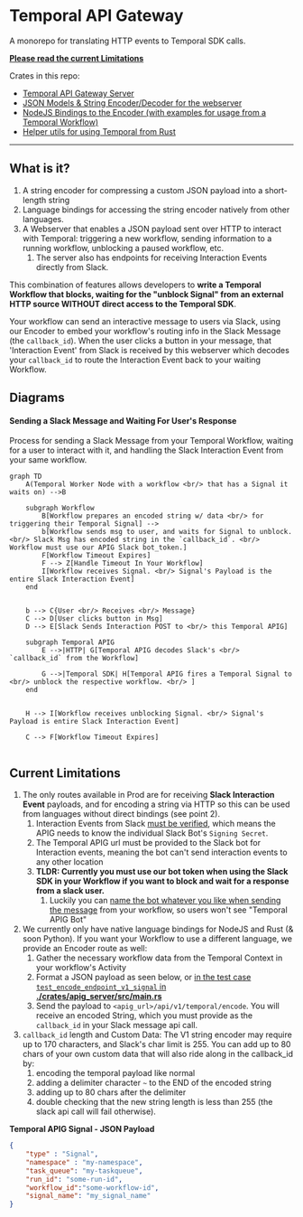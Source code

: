 # Temporal API Gateway
A monorepo for translating HTTP events to Temporal SDK calls. 

**[Please read the current Limitations](#current-limitations)**

Crates in this repo:
- [Temporal API Gateway Server](./crates/apig_server/README.md)
- [JSON Models & String Encoder/Decoder for the webserver](./crates/temporal-json/README.md)
- [NodeJS Bindings to the Encoder (with examples for usage from a Temporal Workflow)](./crates/temporal-json-node/README.md)
- [Helper utils for using Temporal from Rust](./crates/temporal-sdk-helpers/README.md)

___

## What is it?

1. A string encoder for compressing a custom JSON payload into a short-length string
2. Language bindings for accessing the string encoder natively from other languages.
3. A Webserver that enables a JSON payload sent over HTTP to interact with Temporal: triggering a new workflow, sending information to a running workflow, unblocking a paused workflow, etc.
    1. The server also has endpoints for receiving Interaction Events directly from Slack.
    
This combination of features allows developers to **write a Temporal Workflow that blocks, waiting for the "unblock Signal" from an external HTTP source WITHOUT direct access to the Temporal SDK**.

Your workflow can send an interactive message to users via Slack, using our Encoder to embed your workflow's routing info in the Slack Message (the `callback_id`). When the user clicks a button in your message, that 'Interaction Event' from Slack is received by this webserver which decodes your `callback_id` to route the Interaction Event back to your waiting Workflow.

## Diagrams

#### Sending a Slack Message and Waiting For User's Response
Process for sending a Slack Message from your Temporal Workflow, waiting for a user to interact with it, and handling the Slack Interaction Event from your same workflow.

```mermaid
graph TD
    A(Temporal Worker Node with a workflow <br/> that has a Signal it waits on) -->B

    subgraph Workflow
        B[Workflow prepares an encoded string w/ data <br/> for triggering their Temporal Signal] -->
        b[Workflow sends msg to user, and waits for Signal to unblock. <br/> Slack Msg has encoded string in the `callback_id`. <br/> Workflow must use our APIG Slack bot_token.]
        F[Workflow Timeout Expires]
        F --> Z[Handle Timeout In Your Workflow]
        I[Workflow receives Signal. <br/> Signal's Payload is the entire Slack Interaction Event]
    end

    
    b --> C{User <br/> Receives <br/> Message}
    C --> D[User clicks button in Msg]
    D --> E[Slack Sends Interaction POST to <br/> this Temporal APIG]

    subgraph Temporal APIG
        E -->|HTTP| G[Temporal APIG decodes Slack's <br/> `callback_id` from the Workflow]

        G -->|Temporal SDK| H[Temporal APIG fires a Temporal Signal to <br/> unblock the respective workflow. <br/> ]
    end


    H --> I[Workflow receives unblocking Signal. <br/> Signal's Payload is entire Slack Interaction Event]

    C --> F[Workflow Timeout Expires]
    
```

## Current Limitations
1. The only routes available in Prod are for receiving **Slack Interaction Event** payloads, and for encoding a string via HTTP so this can be used from languages without direct bindings (see point 2).
    1. Interaction Events from Slack [must be verified](https://api.slack.com/authentication/verifying-requests-from-slack), which means the APIG needs to know the individual Slack Bot's `Signing Secret`.
    2. The Temporal APIG url must be provided to the Slack bot for Interaction events, meaning the bot can't send interaction events to any other location
    3. **TLDR: Currently you must use our bot token when using the Slack SDK in your Workflow if you want to block and wait for a response from a slack user.**
        1. Luckily you can [name the bot whatever you like when sending the message](https://api.slack.com/messaging/sending#impersonation) from your workflow, so users won't see "Temporal APIG Bot"
2. We currently only have native language bindings for NodeJS and Rust (& soon Python). If you want your Workflow to use a different language, we provide an Encoder route as well:
    1. Gather the necessary workflow data from the Temporal Context in your workflow's Activity
    2. Format a JSON payload as seen below, or [in the test case `test_encode_endpoint_v1_signal` in **./crates/apig_server/src/main.rs**](./crates/apig_server/src/main.rs)
    3. Send the payload to `<apig_url>/api/v1/temporal/encode`. You will receive an encoded String, which you must provide as the `callback_id` in your Slack message api call.
3. `callback_id` length and Custom Data: The V1 string encoder may require up to 170 characters, and Slack's char limit is 255. You can add up to 80 chars of your own custom data that will also ride along in the callback_id by:
    1. encoding the temporal payload like normal
    2. adding a delimiter character `~` to the END of the encoded string
    3. adding up to 80 chars after the delimiter
    4. double checking that the new string length is less than 255 (the slack api call will fail otherwise).
    
**Temporal APIG Signal - JSON Payload**
```json
{
    "type" : "Signal",
    "namespace" : "my-namespace",
    "task_queue": "my-taskqueue",
    "run_id": "some-run-id",
    "workflow_id":"some-workflow-id",
    "signal_name": "my_signal_name"
}
```